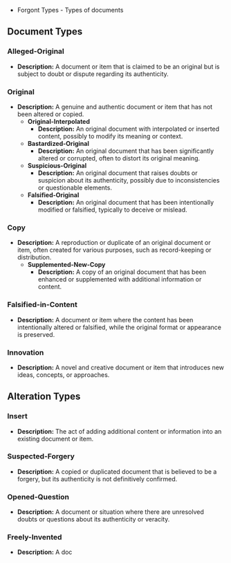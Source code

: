 - Forgont Types - Types of documents

## Document Types

### Alleged-Original
- **Description:** A document or item that is claimed to be an original but is subject to doubt or dispute regarding its authenticity.

### Original
- **Description:** A genuine and authentic document or item that has not been altered or copied.
  - **Original-Interpolated**
    - **Description:** An original document with interpolated or inserted content, possibly to modify its meaning or context.
  - **Bastardized-Original**
    - **Description:** An original document that has been significantly altered or corrupted, often to distort its original meaning.
  - **Suspicious-Original**
    - **Description:** An original document that raises doubts or suspicion about its authenticity, possibly due to inconsistencies or questionable elements.
  - **Falsified-Original**
    - **Description:** An original document that has been intentionally modified or falsified, typically to deceive or mislead.

### Copy
- **Description:** A reproduction or duplicate of an original document or item, often created for various purposes, such as record-keeping or distribution.
  - **Supplemented-New-Copy**
    - **Description:** A copy of an original document that has been enhanced or supplemented with additional information or content.

### Falsified-in-Content
- **Description:** A document or item where the content has been intentionally altered or falsified, while the original format or appearance is preserved.

### Innovation
- **Description:** A novel and creative document or item that introduces new ideas, concepts, or approaches.

## Alteration Types

### Insert
- **Description:** The act of adding additional content or information into an existing document or item.

### Suspected-Forgery
- **Description:** A copied or duplicated document that is believed to be a forgery, but its authenticity is not definitively confirmed.

### Opened-Question
- **Description:** A document or situation where there are unresolved doubts or questions about its authenticity or veracity.

### Freely-Invented
- **Description:** A doc
